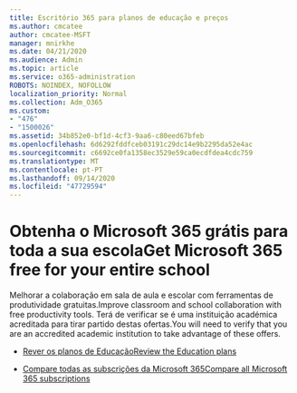 ```yaml
---
title: Escritório 365 para planos de educação e preços
ms.author: cmcatee
author: cmcatee-MSFT
manager: mnirkhe
ms.date: 04/21/2020
ms.audience: Admin
ms.topic: article
ms.service: o365-administration
ROBOTS: NOINDEX, NOFOLLOW
localization_priority: Normal
ms.collection: Adm_O365
ms.custom:
- "476"
- "1500026"
ms.assetid: 34b852e0-bf1d-4cf3-9aa6-c80eed67bfeb
ms.openlocfilehash: 6d6292fddfceb03191c29dc14e9b2295da52e4ac
ms.sourcegitcommit: c6692ce0fa1358ec3529e59ca0ecdfdea4cdc759
ms.translationtype: MT
ms.contentlocale: pt-PT
ms.lasthandoff: 09/14/2020
ms.locfileid: "47729594"
---
```

# <a name="get-microsoft-365-free-for-your-entire-school"></a><span data-ttu-id="1e36b-102">Obtenha o Microsoft 365 grátis para toda a sua escola</span><span class="sxs-lookup"><span data-stu-id="1e36b-102">Get Microsoft 365 free for your entire school</span></span>

<span data-ttu-id="1e36b-103">Melhorar a colaboração em sala de aula e escolar com ferramentas de produtividade gratuitas.</span><span class="sxs-lookup"><span data-stu-id="1e36b-103">Improve classroom and school collaboration with free productivity tools.</span></span> <span data-ttu-id="1e36b-104">Terá de verificar se é uma instituição académica acreditada para tirar partido destas ofertas.</span><span class="sxs-lookup"><span data-stu-id="1e36b-104">You will need to verify that you are an accredited academic institution to take advantage of these offers.</span></span>
  
- [<span data-ttu-id="1e36b-105">Rever os planos de Educação</span><span class="sxs-lookup"><span data-stu-id="1e36b-105">Review the Education plans</span></span>](https://products.office.com/academic/compare-office-365-education-plans)

- [<span data-ttu-id="1e36b-106">Compare todas as subscrições da Microsoft 365</span><span class="sxs-lookup"><span data-stu-id="1e36b-106">Compare all Microsoft 365 subscriptions</span></span>](https://products.office.com/business/compare-more-office-365-for-business-plans)